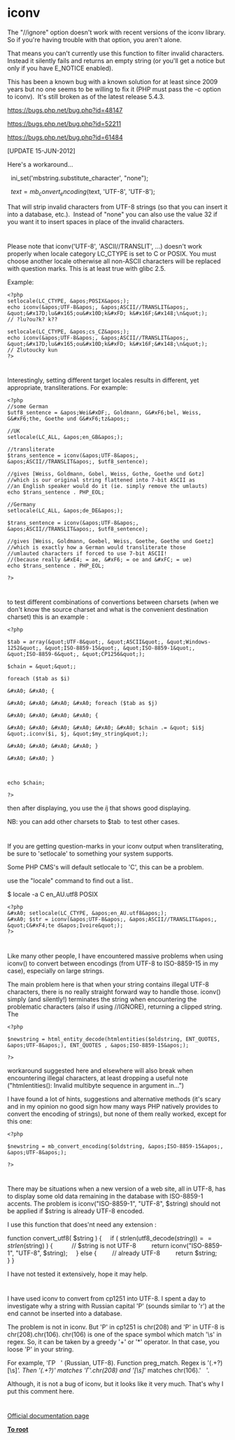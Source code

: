 # iconv





The &quot;//ignore&quot; option doesn&apos;t work with recent versions of the iconv library.&#xA0; So if you&apos;re having trouble with that option, you aren&apos;t alone.&#xA0; 



That means you can&apos;t currently use this function to filter invalid characters.&#xA0; Instead it silently fails and returns an empty string (or you&apos;ll get a notice but only if you have E_NOTICE enabled).



This has been a known bug with a known solution for at least since 2009 years but no one seems to be willing to fix it (PHP must pass the -c option to iconv).&#xA0; It&apos;s still broken as of the latest release 5.4.3. 



https://bugs.php.net/bug.php?id=48147

https://bugs.php.net/bug.php?id=52211

https://bugs.php.net/bug.php?id=61484



[UPDATE 15-JUN-2012]

Here&apos;s a workaround...



&#xA0; ini_set(&apos;mbstring.substitute_character&apos;, &quot;none&quot;);

&#xA0; $text= mb_convert_encoding($text, &apos;UTF-8&apos;, &apos;UTF-8&apos;);



That will strip invalid characters from UTF-8 strings (so that you can insert it into a database, etc.).&#xA0; Instead of &quot;none&quot; you can also use the value 32 if you want it to insert spaces in place of the invalid characters.

  

#



Please note that iconv(&apos;UTF-8&apos;, &apos;ASCII//TRANSLIT&apos;, ...) doesn&apos;t work properly when locale category LC_CTYPE is set to C or POSIX. You must choose another locale otherwise all non-ASCII characters will be replaced with question marks. This is at least true with glibc 2.5.

Example:


```
<?php
setlocale(LC_CTYPE, &apos;POSIX&apos;);
echo iconv(&apos;UTF-8&apos;, &apos;ASCII//TRANSLIT&apos;, &quot;&#x17D;lu&#x165;ou&#x10D;k&#xFD; k&#x16F;&#x148;\n&quot;);
// ?lu?ou?k? k??

setlocale(LC_CTYPE, &apos;cs_CZ&apos;);
echo iconv(&apos;UTF-8&apos;, &apos;ASCII//TRANSLIT&apos;, &quot;&#x17D;lu&#x165;ou&#x10D;k&#xFD; k&#x16F;&#x148;\n&quot;);
// Zlutoucky kun
?>
```



  

#



Interestingly, setting different target locales results in different, yet appropriate, transliterations. For example:



```
<?php
//some German
$utf8_sentence = &apos;Wei&#xDF;, Goldmann, G&#xF6;bel, Weiss, G&#xF6;the, Goethe und G&#xF6;tz&apos;;

//UK
setlocale(LC_ALL, &apos;en_GB&apos;);

//transliterate
$trans_sentence = iconv(&apos;UTF-8&apos;, &apos;ASCII//TRANSLIT&apos;, $utf8_sentence);

//gives [Weiss, Goldmann, Gobel, Weiss, Gothe, Goethe und Gotz]
//which is our original string flattened into 7-bit ASCII as
//an English speaker would do it (ie. simply remove the umlauts)
echo $trans_sentence . PHP_EOL;

//Germany
setlocale(LC_ALL, &apos;de_DE&apos;);

$trans_sentence = iconv(&apos;UTF-8&apos;, &apos;ASCII//TRANSLIT&apos;, $utf8_sentence);

//gives [Weiss, Goldmann, Goebel, Weiss, Goethe, Goethe und Goetz]
//which is exactly how a German would transliterate those
//umlauted characters if forced to use 7-bit ASCII!
//(because really &#xE4; = ae, &#xF6; = oe and &#xFC; = ue)
echo $trans_sentence . PHP_EOL;

?>
```



  

#



to test different combinations of convertions between charsets (when we don&apos;t know the source charset and what is the convenient destination charset) this is an example :





```
<?php

$tab = array(&quot;UTF-8&quot;, &quot;ASCII&quot;, &quot;Windows-1252&quot;, &quot;ISO-8859-15&quot;, &quot;ISO-8859-1&quot;, &quot;ISO-8859-6&quot;, &quot;CP1256&quot;);

$chain = &quot;&quot;;

foreach ($tab as $i)

&#xA0; &#xA0; {

&#xA0; &#xA0; &#xA0; &#xA0; foreach ($tab as $j)

&#xA0; &#xA0; &#xA0; &#xA0; {

&#xA0; &#xA0; &#xA0; &#xA0; &#xA0; &#xA0; $chain .= &quot; $i$j &quot;.iconv($i, $j, &quot;$my_string&quot;);

&#xA0; &#xA0; &#xA0; &#xA0; }

&#xA0; &#xA0; }



echo $chain;

?>
```




then after displaying, you use the $i$j that shows good displaying.

NB: you can add other charsets to $tab&#xA0; to test other cases.

  

#



If you are getting question-marks in your iconv output when transliterating, be sure to &apos;setlocale&apos; to something your system supports.

Some PHP CMS&apos;s will default setlocale to &apos;C&apos;, this can be a problem.

use the &quot;locale&quot; command to find out a list..

$ locale -a
C
en_AU.utf8
POSIX



```
<?php
&#xA0; setlocale(LC_CTYPE, &apos;en_AU.utf8&apos;);
&#xA0; $str = iconv(&apos;UTF-8&apos;, &apos;ASCII//TRANSLIT&apos;, &quot;C&#xF4;te d&apos;Ivoire&quot;);
?>
```



  

#



Like many other people, I have encountered massive problems when using iconv() to convert between encodings (from UTF-8 to ISO-8859-15 in my case), especially on large strings.

The main problem here is that when your string contains illegal UTF-8 characters, there is no really straight forward way to handle those. iconv() simply (and silently!) terminates the string when encountering the problematic characters (also if using //IGNORE), returning a clipped string. The



```
<?php

$newstring = html_entity_decode(htmlentities($oldstring, ENT_QUOTES, &apos;UTF-8&apos;), ENT_QUOTES , &apos;ISO-8859-15&apos;);

?>
```


workaround suggested here and elsewhere will also break when encountering illegal characters, at least dropping a useful note (&quot;htmlentities(): Invalid multibyte sequence in argument in...&quot;)

I have found a lot of hints, suggestions and alternative methods (it&apos;s scary and in my opinion no good sign how many ways PHP natively provides to convert the encoding of strings), but none of them really worked, except for this one:



```
<?php

$newstring = mb_convert_encoding($oldstring, &apos;ISO-8859-15&apos;, &apos;UTF-8&apos;);

?>
```



  

#



There may be situations when a new version of a web site, all in UTF-8, has to display some old data remaining in the database with ISO-8859-1 accents. The problem is iconv(&quot;ISO-8859-1&quot;, &quot;UTF-8&quot;, $string) should not be applied if $string is already UTF-8 encoded.

I use this function that does&apos;nt need any extension :

function convert_utf8( $string ) { 
&#xA0; &#xA0; if ( strlen(utf8_decode($string)) == strlen($string) ) {&#xA0;&#xA0; 
&#xA0; &#xA0; &#xA0; &#xA0; // $string is not UTF-8
&#xA0; &#xA0; &#xA0; &#xA0; return iconv(&quot;ISO-8859-1&quot;, &quot;UTF-8&quot;, $string);
&#xA0; &#xA0; } else {
&#xA0; &#xA0; &#xA0; &#xA0; // already UTF-8
&#xA0; &#xA0; &#xA0; &#xA0; return $string;
&#xA0; &#xA0; }
}

 I have not tested it extensively, hope it may help.

  

#



I have used iconv to convert from cp1251 into UTF-8. I spent a day to investigate why a string with Russian capital &apos;&#x420;&apos; (sounds similar to &apos;r&apos;) at the end cannot be inserted into a database.

The problem is not in iconv. But &apos;&#x420;&apos; in cp1251 is chr(208) and &apos;&#x420;&apos; in UTF-8 is chr(208).chr(106). chr(106) is one of the space symbol which match &apos;\s&apos; in regex. So, it can be taken by a greedy &apos;+&apos; or &apos;*&apos; operator. In that case, you loose &apos;&#x420;&apos; in your string.

For example, &apos;&#x413;&#x420;&#xA0;&#xA0; &apos; (Russian, UTF-8). Function preg_match. Regex is &apos;(.+?)[\s]*&apos;. Then &apos;(.+?)&apos; matches &apos;&#x413;&apos;.chr(208) and &apos;[\s]*&apos; matches chr(106).&apos;&#xA0;&#xA0; &apos;.

Although, it is not a bug of iconv, but it looks like it very much. That&apos;s why I put this comment here.

  

#

[Official documentation page](https://www.php.net/manual/en/function.iconv.php)

**[To root](/README.md)**